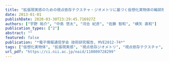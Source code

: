 ```yaml
---
title: "拡張現実感のための視点依存テクスチャ・ジオメトリに基づく仮想化実物体の輪郭形状の修復 (パターン認識・メディア理解)"
date: 2013-01-01
publishDate: 2020-03-30T23:29:45.716927Z
authors: ["宇野 祐介", "中島 悠太", "河合 紀彦", "佐藤 智和", "横矢 直和"]
publication_types: ["2"]
abstract: ""
featured: false
publication: "*電子情報通信学会 技術研究報告, MVE2012-74*"
tags: ["仮想化実物体", "拡張現実感", "視点依存ジオメトリ", "視点依存テクスチャ", "自由視点画像"]
url_pdf: "https://ci.nii.ac.jp/naid/110009728299"
---
```


